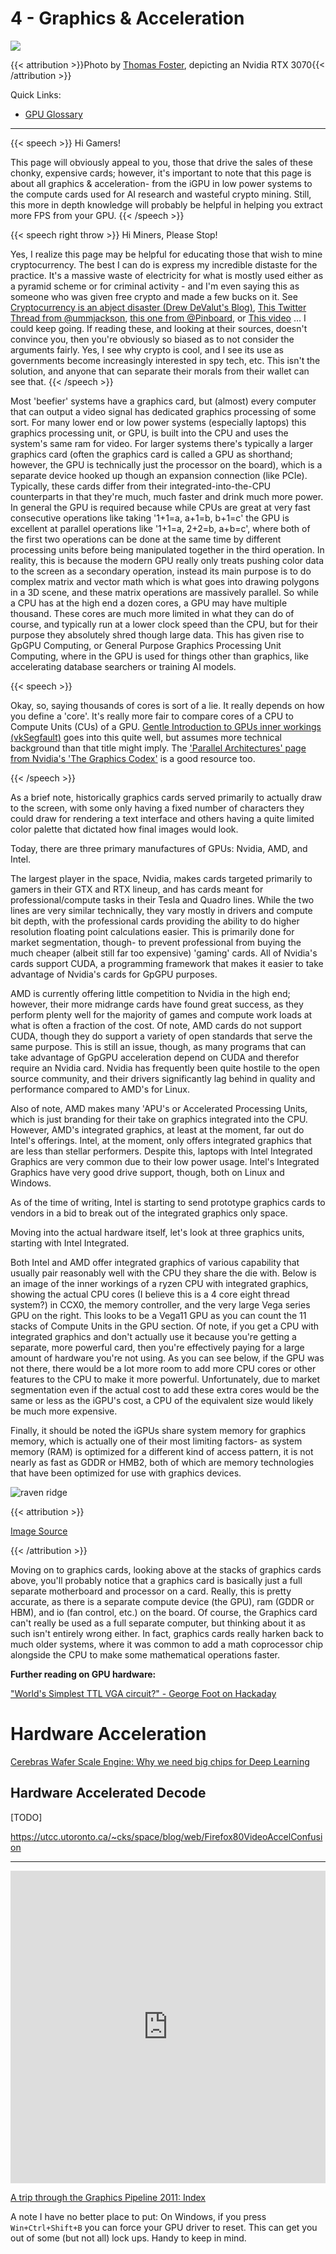 # 4 - Graphics & Acceleration

<script>
    document.getElementById("hardwareMenu").open = true;
</script>
<!-- ![gcards](/eng/gcards.jpg) -->

<img src="/unsplash/gpu.webp" alt=" ">

{{< attribution >}}Photo by [Thomas Foster](https://unsplash.com/photos/vWgoeEYdtIY), depicting an Nvidia RTX 3070{{< /attribution >}}

<!-- This image needs replaced, as it's really fuzzy -->

Quick Links:  
  
* [GPU Glossary](https://modal.com/gpu-glossary/readme)

---

{{< speech >}} Hi Gamers!

This page will obviously appeal to you, those that drive the sales of these chonky, expensive cards; however, it's important to note that this page is about all graphics & acceleration- from the iGPU in low power systems to the compute cards used for AI research and wasteful crypto mining. Still, this more in depth knowledge will probably be helpful in helping you extract more FPS from your GPU. {{< /speech >}} 

{{< speech right throw >}} Hi Miners, Please Stop!

Yes, I realize this page may be helpful for educating those that wish to mine cryptocurrency. The best I can do is express my incredible distaste for the practice. It's a massive waste of electricity for what is mostly used either as a pyramid scheme or for criminal activity - and I'm even saying this as someone who was given free crypto and made a few bucks on it. See [Cryptocurrency is an abject disaster (Drew DeValut's Blog)](https://drewdevault.com/2021/04/26/Cryptocurrency-is-a-disaster.html), [This Twitter Thread from @ummjackson](https://twitter.com/ummjackson/status/1415353989323841537), [this one from @Pinboard](https://twitter.com/Pinboard/status/1399058952336277505), or [This video](https://www.youtube.com/watch?v=YQ_xWvX1n9g) … I could keep going. If reading these, and looking at their sources, doesn't convince you, then you're obviously so biased as to not consider the arguments fairly. Yes, I see why crypto is cool, and I see its use as governments become increasingly interested in spy tech, etc. This isn't the solution, and anyone that can separate their morals from their wallet can see that. {{< /speech >}}

Most 'beefier' systems have a graphics card, but (almost) every computer that can output a video signal has dedicated graphics processing of some sort. For many lower end or low power systems (especially laptops) this graphics processing unit, or GPU, is built into the CPU and uses the system's same ram for video. For larger systems there's typically a larger graphics card (often the graphics card is called a GPU as shorthand; however, the GPU is technically just the processor on the board), which is a separate device hooked up though an expansion connection (like PCIe). Typically, these cards differ from their integrated-into-the-CPU counterparts in that they're much, much faster and drink much more power. In general the GPU is required because while CPUs are great at very fast consecutive operations like taking '1+1=a, a+1=b, b+1=c' the GPU is excellent at parallel operations like '1+1=a, 2+2=b, a+b=c', where both of the first two operations can be done at the same time by different processing units before being manipulated together in the third operation. In reality, this is because the modern GPU really only treats pushing color data to the screen as a secondary operation, instead its main purpose is to do complex matrix and vector math which is what goes into drawing polygons in a 3D scene, and these matrix operations are massively parallel. So while a CPU has at the high end a dozen cores, a GPU may have multiple thousand. These cores are much more limited in what they can do of course, and typically run at a lower clock speed than the CPU, but for their purpose they absolutely shred though large data. This has given rise to GpGPU Computing, or General Purpose Graphics Processing Unit Computing, where in the GPU is used for things other than graphics, like accelerating database searchers or training AI models.

{{< speech >}}

Okay, so, saying thousands of cores is sort of a lie. It really depends on how you define a 'core'. It's really more fair to compare cores of a CPU to Compute Units (CUs) of a GPU. [Gentle Introduction to GPUs inner workings (vkSegfault)](https://vksegfault.github.io/posts/gentle-intro-gpu-inner-workings/) goes into this quite well, but assumes more technical background than that title might imply. The [ 'Parallel Architectures' page from Nvidia's 'The Graphics Codex'](https://graphicscodex.courses.nvidia.com/app.html?page=_rn_parallel) is a good resource too.

{{< /speech >}}

As a brief note, historically graphics cards served primarily to actually draw to the screen, with some only having a fixed number of characters they could draw for rendering a text interface and others having a quite limited color palette that dictated how final images would look.

Today, there are three primary manufactures of GPUs: Nvidia, AMD, and Intel.

The largest player in the space, Nvidia, makes cards targeted primarily to gamers in their GTX and RTX lineup, and has cards meant for professional/compute tasks in their Tesla and Quadro lines. While the two lines are very similar technically, they vary mostly in drivers and compute bit depth, with the professional cards providing the ability to do higher resolution floating point calculations easier. This is primarily done for market segmentation, though- to prevent professional from buying the much cheaper (albeit still far too expensive) 'gaming' cards. All of Nvidia's cards support CUDA, a programming framework that makes it easier to take advantage of Nvidia's cards for GpGPU purposes.

AMD is currently offering little competition to Nvidia in the high end; however, their more midrange cards have found great success, as they perform plenty well for the majority of games and compute work loads at what is often a fraction of the cost. Of note, AMD cards do not support CUDA, though they do support a variety of open standards that serve the same purpose. This is still an issue, though, as many programs that can take advantage of GpGPU acceleration depend on CUDA and therefor require an Nvidia card. Nvidia has frequently been quite hostile to the open source community, and their drivers significantly lag behind in quality and performance compared to AMD's for Linux.

Also of note, AMD makes many 'APU's or Accelerated Processing Units, which is just branding for their take on graphics integrated into the CPU. However, AMD's integrated graphics, at least at the moment, far out do Intel's offerings. Intel, at the moment, only offers integrated graphics that are less than stellar performers. Despite this, laptops with Intel Integrated Graphics are very common due to their low power usage. Intel's Integrated Graphics have very good drive support, though, both on Linux and Windows.

As of the time of writing, Intel is starting to send prototype graphics cards to vendors in a bid to break out of the integrated graphics only space.

Moving into the actual hardware itself, let's look at three graphics units, starting with Intel Integrated.

Both Intel and AMD offer integrated graphics of various capability that usually pair reasonably well with the CPU they share the die with. Below is an image of the inner workings of a ryzen CPU with integrated graphics, showing the actual CPU cores (I believe this is a 4 core eight thread system?) in CCX0, the memory controller, and the very large Vega series GPU on the right. This looks to be a Vega11 GPU as you can count the 11 stacks of Compute Units in the GPU section. Of note, if you get a CPU with integrated graphics and don't actually use it because you're getting a separate, more powerful card, then you're effectively paying for a large amount of hardware you're not using. As you can see below, if the GPU was not there, there would be a lot more room to add more CPU cores or other features to the CPU to make it more powerful. Unfortunately, due to market segmentation even if the actual cost to add these extra cores would be the same or less as the iGPU's cost, a CPU of the equivalent size would likely be much more expensive.

Finally, it should be noted the iGPUs share system memory for graphics memory, which is actually one of their most limiting factors- as system memory (RAM) is optimized for a different kind of access pattern, it is not nearly as fast as GDDR or HMB2, both of which are memory technologies that have been optimized for use with graphics devices. 

![raven ridge](/eng/ravenridge.webp)

{{< attribution >}}

[Image Source](https://en.wikichip.org/wiki/amd/microarchitectures/zen)

{{< /attribution >}}

Moving on to graphics cards, looking above at the stacks of graphics cards above, you'll probably notice that a graphics card is basically just a full separate motherboard and processor on a card. Really, this is pretty accurate, as there is a separate compute device (the GPU), ram (GDDR or HBM), and io (fan control, etc.) on the board. Of course, the Graphics card can't really be used as a full separate computer, but thinking about it as such isn't entirely wrong either. In fact, graphics cards really harken back to much older systems, where it was common to add a math coprocessor chip alongside the CPU to make some mathematical operations faster.

**Further reading on GPU hardware:**

["World's Simplest TTL VGA circuit?" - George Foot on Hackaday](https://hackaday.io/project/175434-worlds-simplest-ttl-vga-circuit)

# Hardware Acceleration

[Cerebras Wafer Scale Engine: Why we need big chips for Deep Learning](https://www.cerebras.net/cerebras-wafer-scale-engine-why-we-need-big-chips-for-deep-learning/)

## Hardware Accelerated Decode

[TODO]

https://utcc.utoronto.ca/~cks/space/blog/web/Firefox80VideoAccelConfusion

---

<iframe width="100%" height="500" src="https://www.youtube.com/embed/QyjyWUrHsFc" title="YouTube video player" frameborder="0" allow="accelerometer; autoplay; clipboard-write; encrypted-media; gyroscope; picture-in-picture" allowfullscreen></iframe>

[A trip through the Graphics Pipeline 2011: Index](https://fgiesen.wordpress.com/2011/07/09/a-trip-through-the-graphics-pipeline-2011-index/)



A note I have no better place to put: On Windows, if you press `Win+Ctrl+Shift+B` you can force your GPU driver to reset. This can get you out of some (but not all) lock ups. Handy to keep in mind.
